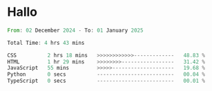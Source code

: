 # Hallo
<!--START_SECTION:waka-->

```rust
From: 02 December 2024 - To: 01 January 2025

Total Time: 4 hrs 43 mins

CSS          2 hrs 18 mins   >>>>>>>>>>>>-------------   48.83 %
HTML         1 hr 29 mins    >>>>>>>>-----------------   31.42 %
JavaScript   55 mins         >>>>>--------------------   19.68 %
Python       0 secs          -------------------------   00.04 %
TypeScript   0 secs          -------------------------   00.01 %
```

<!--END_SECTION:waka-->
